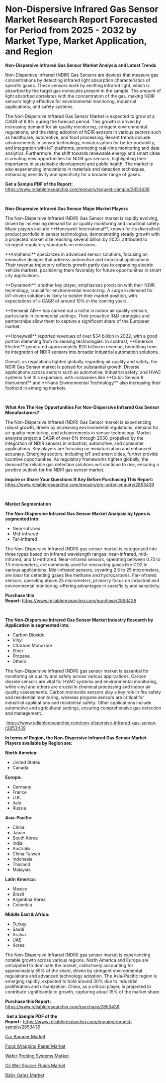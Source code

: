 <p><h1>Non-Dispersive Infrared Gas Sensor Market Research Report Forecasted for Period from 2025 -  2032 by Market Type, Market Application, and Region</h1></p><p><strong>Non-Dispersive Infrared Gas Sensor Market Analysis and Latest Trends</strong></p>
<p><p>Non-Dispersive Infrared (NDIR) Gas Sensors are devices that measure gas concentrations by detecting infrared light absorption characteristics of specific gases. These sensors work by emitting infrared light, which is absorbed by the target gas molecules present in the sample. The amount of light absorbed correlates with the concentration of the gas, making NDIR sensors highly effective for environmental monitoring, industrial applications, and safety systems.</p><p>The Non-Dispersive Infrared Gas Sensor Market is expected to grow at a CAGR of 8.8% during the forecast period. This growth is driven by increasing demand for air quality monitoring, stringent environmental regulations, and the rising adoption of NDIR sensors in various sectors such as healthcare, automotive, and food processing. Recent trends include advancements in sensor technology, miniaturization for better portability, and integration with IoT platforms, promoting real-time monitoring and data analytics. Furthermore, the shift towards renewable energy and smart cities is creating new opportunities for NDIR gas sensors, highlighting their importance in sustainable development and public health. The market is also experiencing innovations in materials and detection techniques, enhancing sensitivity and specificity for a broader range of gases.</p></p>
<p><strong>Get a Sample PDF of the Report:&nbsp;</strong> <a href="https://www.reliableresearchiq.com/enquiry/request-sample/2853439?utm_campaign=1837&utm_medium=2&utm_source=Github&utm_content=ia&utm_term=12032025&utm_id=non-dispersive-infrared-gas-sensor">https://www.reliableresearchiq.com/enquiry/request-sample/2853439</a></p>
<p>&nbsp;</p>
<p><strong>Non-Dispersive Infrared Gas Sensor Major Market Players</strong></p>
<p><p>The Non-Dispersive Infrared (NDIR) Gas Sensor market is rapidly evolving, driven by increasing demand for air quality monitoring and industrial safety. Major players include **Honeywell International**, known for its diversified product portfolio in sensor technologies, demonstrating steady growth with a projected market size reaching several billion by 2025, attributed to stringent regulatory standards on emissions.</p><p>**Amphenol** specializes in advanced sensor solutions, focusing on innovative designs that address automotive and industrial applications. Their revenue trajectory reflects growth partly due to expanding electric vehicle markets, positioning them favorably for future opportunities in smart city applications.</p><p>**Dynament**, another key player, emphasizes precision with their NDIR technology, crucial for environmental monitoring. A surge in demand for IoT-driven solutions is likely to bolster their market position, with expectations of a CAGR of around 10% in the coming years.</p><p>**Senseair AB** has carved out a niche in indoor air quality sensors, particularly in commercial settings. Their proactive R&D strategies and partnerships allow them to capture a significant share of the European market.</p><p>**Honeywell** reported revenues of over $34 billion in 2022, with a good portion stemming from its sensing technologies. In contrast, **Emerson Electric** generated approximately $20 billion in revenue, benefiting from its integration of NDIR sensors into broader industrial automation solutions.</p><p>Overall, as regulations tighten globally regarding air quality and safety, the NDIR Gas Sensor market is poised for substantial growth. Diverse applications across sectors such as automotive, industrial safety, and HVAC systems fuel this expansion, with companies like **Cubic Sensor & Instrument** and **Nano Environmental Technology** also increasing their foothold in emerging markets.</p></p>
<p>&nbsp;</p>
<p><strong>What Are The Key Opportunities For Non-Dispersive Infrared Gas Sensor Manufacturers?</strong></p>
<p><p>The Non-Dispersive Infrared (NDIR) Gas Sensor market is experiencing robust growth, driven by increasing environmental regulations, demand for air quality monitoring, and advancements in sensor technology. Market analysts project a CAGR of over 6% through 2030, propelled by the integration of NDIR sensors in industrial, automotive, and consumer applications. Key players are focusing on miniaturization and enhanced accuracy. Emerging sectors, including IoT and smart cities, further provide lucrative opportunities. As regulatory frameworks tighten globally, the demand for reliable gas detection solutions will continue to rise, ensuring a positive outlook for the NDIR gas sensor market.</p></p>
<p><strong>Inquire or Share Your Questions If Any Before Purchasing This Report:</strong> <a href="https://www.reliableresearchiq.com/enquiry/pre-order-enquiry/2853439?utm_campaign=1837&utm_medium=2&utm_source=Github&utm_content=ia&utm_term=12032025&utm_id=non-dispersive-infrared-gas-sensor">https://www.reliableresearchiq.com/enquiry/pre-order-enquiry/2853439</a></p>
<p>&nbsp;</p>
<p><strong>Market Segmentation</strong></p>
<p><strong>The Non-Dispersive Infrared Gas Sensor Market Analysis by types is segmented into:</strong></p>
<p><ul><li>Near-infrared</li><li>Mid-infrared</li><li>Far-infrared</li></ul></p>
<p><p>The Non-Dispersive Infrared (NDIR) gas sensor market is categorized into three types based on infrared wavelength ranges: near-infrared, mid-infrared, and far-infrared. Near-infrared sensors, operating between 0.75 to 1.5 micrometers, are commonly used for measuring gases like CO2 in various applications. Mid-infrared sensors, covering 2.5 to 25 micrometers, are ideal for detecting gases like methane and hydrocarbons. Far-infrared sensors, operating above 25 micrometers, primarily focus on industrial and environmental monitoring, offering advantages in specificity and sensitivity.</p></p>
<p><strong>Purchase this Report:&nbsp;</strong><a href="https://www.reliableresearchiq.com/purchase/2853439?utm_campaign=1837&utm_medium=2&utm_source=Github&utm_content=ia&utm_term=12032025&utm_id=non-dispersive-infrared-gas-sensor">https://www.reliableresearchiq.com/purchase/2853439</a></p>
<p>&nbsp;</p>
<p><strong>The Non-Dispersive Infrared Gas Sensor Market Industry Research by Application is segmented into:</strong></p>
<p><ul><li>Carbon Dioxide</li><li>Vinyl</li><li>CXarbon Monoxide</li><li>Ether</li><li>Propane</li><li>Others</li></ul></p>
<p><p>The Non-Dispersive Infrared (NDIR) gas sensor market is essential for monitoring air quality and safety across various applications. Carbon dioxide sensors are vital for HVAC systems and environmental monitoring, while vinyl and ethers are crucial in chemical processing and indoor air quality assessments. Carbon monoxide sensors play a key role in fire safety and residential monitoring, whereas propane sensors are critical for industrial applications and residential safety. Other applications include automotive and agricultural settings, ensuring comprehensive gas detection and management.</p></p>
<p><a href="https://www.reliableresearchiq.com/non-dispersive-infrared-gas-sensor-r2853439?utm_campaign=1837&utm_medium=2&utm_source=Github&utm_content=ia&utm_term=12032025&utm_id=non-dispersive-infrared-gas-sensor">&nbsp;https://www.reliableresearchiq.com/non-dispersive-infrared-gas-sensor-r2853439</a></p>
<p><strong>In terms of Region, the Non-Dispersive Infrared Gas Sensor Market Players available by Region are:</strong></p>
<p>
    <p> <strong> North America: </strong>
        <ul>
            <li>United States</li>
            <li>Canada</li>
        </ul>
        </p> 
    <p> <strong> Europe: </strong>
        <ul>
            <li>Germany</li>
            <li>France</li>
            <li>U.K.</li>
            <li>Italy</li>
            <li>Russia</li>
        </ul>
        </p> 
    <p> <strong> Asia-Pacific: </strong>
        <ul>
            <li>China</li>
            <li>Japan</li>
            <li>South Korea</li>
            <li>India</li>
            <li>Australia</li>
            <li>China Taiwan</li>
            <li>Indonesia</li>
            <li>Thailand</li>
            <li>Malaysia</li>
        </ul>
        </p> 
    <p> <strong> Latin America: </strong>
        <ul>
            <li>Mexico</li>
            <li>Brazil</li>
            <li>Argentina Korea</li>
            <li>Colombia</li>
        </ul>
        </p> 
    <p> <strong> Middle East & Africa: </strong>
        <ul>
            <li>Turkey</li>
            <li>Saudi</li>
            <li>Arabia</li>
            <li>UAE</li>
            <li>Korea</li>
        </ul>
    </p>
    </p>
<p><p>The Non-Dispersive Infrared (NDIR) gas sensor market is experiencing notable growth across various regions. North America and Europe are anticipated to dominate the market, collectively accounting for approximately 55% of the share, driven by stringent environmental regulations and advanced technology adoption. The Asia-Pacific region is emerging rapidly, expected to hold around 30% due to industrial proliferation and urbanization. China, as a critical player, is projected to contribute significantly to growth, capturing about 15% of the market share.</p></p>
<p><strong>Purchase this Report: </strong><a href="https://www.reliableresearchiq.com/purchase/2853439?utm_campaign=1837&utm_medium=2&utm_source=Github&utm_content=ia&utm_term=12032025&utm_id=non-dispersive-infrared-gas-sensor">https://www.reliableresearchiq.com/purchase/2853439</a></p>
<p>&nbsp;<strong>Get a Sample PDF of the Report:&nbsp;&nbsp;</strong><a href="https://www.reliableresearchiq.com/enquiry/request-sample/2853439?utm_campaign=1837&utm_medium=2&utm_source=Github&utm_content=ia&utm_term=12032025&utm_id=non-dispersive-infrared-gas-sensor">https://www.reliableresearchiq.com/enquiry/request-sample/2853439</a></p>
<p><strong></strong></p>
<p><p><a href="https://github.com/dahcheeviola/Market-Research-Report-List-1/blob/main/car-bumper-market.md?utm_campaign=1837&utm_medium=2&utm_source=Github&utm_content=ia&utm_term=12032025&utm_id=non-dispersive-infrared-gas-sensor">Car Bumper Market</a></p><p><a href="https://github.com/cagleplittrw/Market-Research-Report-List-1/blob/main/food-wrapping-paper-market.md?utm_campaign=1837&utm_medium=2&utm_source=Github&utm_content=ia&utm_term=12032025&utm_id=non-dispersive-infrared-gas-sensor">Food Wrapping Paper Market</a></p><p><a href="https://github.com/handyiongikg/Market-Research-Report-List-1/blob/main/wafer-probing-systems-market.md?utm_campaign=1837&utm_medium=2&utm_source=Github&utm_content=ia&utm_term=12032025&utm_id=non-dispersive-infrared-gas-sensor">Wafer Probing Systems Market</a></p><p><a href="https://github.com/budenhanelfc/Market-Research-Report-List-1/blob/main/oil-well-spacer-fluids-market.md?utm_campaign=1837&utm_medium=2&utm_source=Github&utm_content=ia&utm_term=12032025&utm_id=non-dispersive-infrared-gas-sensor">Oil Well Spacer Fluids Market</a></p><p><a href="https://github.com/nellygussisy/Market-Research-Report-List-1/blob/main/baby-gates-market.md?utm_campaign=1837&utm_medium=2&utm_source=Github&utm_content=ia&utm_term=12032025&utm_id=non-dispersive-infrared-gas-sensor">Baby Gates Market</a></p></p>